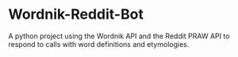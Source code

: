 Wordnik-Reddit-Bot
==================

A python project using the Wordnik API and the Reddit PRAW API to respond to calls with word definitions and etymologies.
